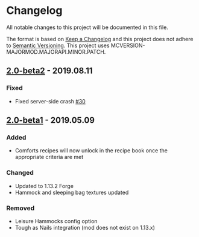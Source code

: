 # Changelog
All notable changes to this project will be documented in this file.

The format is based on [Keep a Changelog](http://keepachangelog.com/en/1.0.0/) and this project does not adhere to [Semantic Versioning](http://semver.org/spec/v2.0.0.html).
This project uses MCVERSION-MAJORMOD.MAJORAPI.MINOR.PATCH.

## [2.0-beta2](https://github.com/TheIllusiveC4/Comforts/compare/a6287112f1ffbce1a4f5ed2f5b5823e91d267c70...master) - 2019.08.11
### Fixed
- Fixed server-side crash [#30](https://github.com/TheIllusiveC4/Comforts/issues/30)

## [2.0-beta1](https://github.com/TheIllusiveC4/Comforts/compare/2224013a137779e629d83afe6e54fdb6628ce5a4...a6287112f1ffbce1a4f5ed2f5b5823e91d267c70) - 2019.05.09
### Added
- Comforts recipes will now unlock in the recipe book once the appropriate criteria are met

### Changed
- Updated to 1.13.2 Forge
- Hammock and sleeping bag textures updated

### Removed
- Leisure Hammocks config option
- Tough as Nails integration (mod does not exist on 1.13.x)